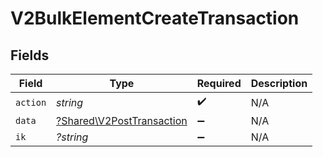 # V2BulkElementCreateTransaction


## Fields

| Field                                                                 | Type                                                                  | Required                                                              | Description                                                           |
| --------------------------------------------------------------------- | --------------------------------------------------------------------- | --------------------------------------------------------------------- | --------------------------------------------------------------------- |
| `action`                                                              | *string*                                                              | :heavy_check_mark:                                                    | N/A                                                                   |
| `data`                                                                | [?Shared\V2PostTransaction](../../Models/Shared/V2PostTransaction.md) | :heavy_minus_sign:                                                    | N/A                                                                   |
| `ik`                                                                  | *?string*                                                             | :heavy_minus_sign:                                                    | N/A                                                                   |